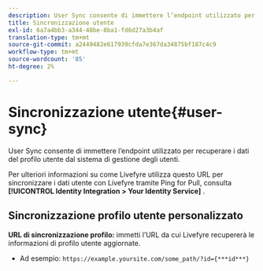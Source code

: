 ```yaml
---
description: User Sync consente di immettere l’endpoint utilizzato per recuperare i dati del profilo utente dal sistema di gestione degli utenti.
title: Sincronizzazione utente
exl-id: 6a7a4bb3-a344-48be-8ba1-fd6d27a3b4af
translation-type: tm+mt
source-git-commit: a2449482e617939cfda7e367da34875bf187c4c9
workflow-type: tm+mt
source-wordcount: '85'
ht-degree: 2%

---
```


# Sincronizzazione utente{#user-sync}

User Sync consente di immettere l’endpoint utilizzato per recuperare i dati del profilo utente dal sistema di gestione degli utenti.

Per ulteriori informazioni su come Livefyre utilizza questo URL per sincronizzare i dati utente con Livefyre tramite Ping for Pull, consulta **[!UICONTROL Identity Integration > Your Identity Service]** .

## Sincronizzazione profilo utente personalizzato

**URL di sincronizzazione profilo:**  immetti l’URL da cui Livefyre recupererà le informazioni di profilo utente aggiornate.
* Ad esempio: `https://example.yoursite.com/some_path/?id={***id***}`
